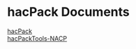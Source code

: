 # hacPack Documents
[hacPack](https://github.com/The-4n/hacPack/blob/master/docs/hacPack/README.md)  
[hacPackTools-NACP](https://github.com/The-4n/hacPack/blob/master/docs/hacPackTools-NACP/README.md)